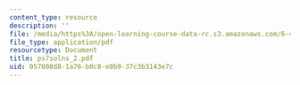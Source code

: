```yaml
---
content_type: resource
description: ''
file: /media/https%3A/open-learning-course-data-rc.s3.amazonaws.com/6-451-principles-of-digital-communication-ii-spring-2005/057008d81a76b0c8e0b937c3b3143e7c_ps7solns_2.pdf
file_type: application/pdf
resourcetype: Document
title: ps7solns_2.pdf
uid: 057008d8-1a76-b0c8-e0b9-37c3b3143e7c
---
```


